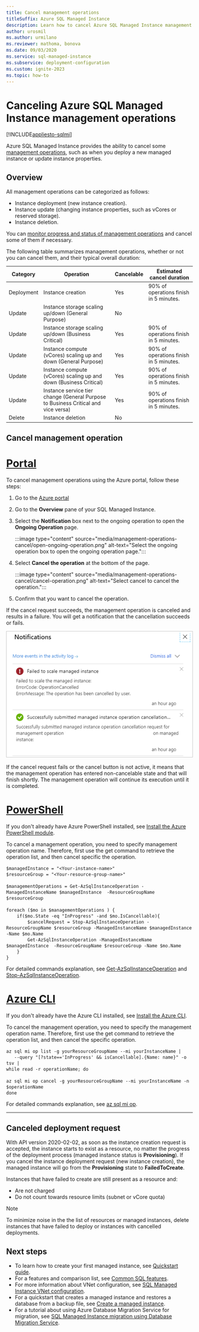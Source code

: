```yaml
---
title: Cancel management operations
titleSuffix: Azure SQL Managed Instance
description: Learn how to cancel Azure SQL Managed Instance management operations.
author: urosmil
ms.author: urmilano
ms.reviewer: mathoma, bonova
ms.date: 09/03/2020
ms.service: sql-managed-instance
ms.subservice: deployment-configuration
ms.custom: ignite-2023
ms.topic: how-to
---
```


# Canceling Azure SQL Managed Instance management operations
[!INCLUDE[appliesto-sqlmi](../includes/appliesto-sqlmi.md)]

Azure SQL Managed Instance provides the ability to cancel some [management operations](management-operations-overview.md), such as when you deploy a new managed instance or update instance properties. 

## Overview

 All management operations can be categorized as follows:

- Instance deployment (new instance creation).
- Instance update (changing instance properties, such as vCores or reserved storage).
- Instance deletion.

You can [monitor progress and status of management operations](management-operations-monitor.md) and cancel some of them if necessary. 

The following table summarizes management operations, whether or not you can cancel them, and their typical overall duration:

Category  |Operation  |Cancelable  |Estimated cancel duration  |
|---------|---------|---------|---------|
|Deployment |Instance creation |Yes |90% of operations finish in 5 minutes. |
|Update |Instance storage scaling up/down (General Purpose) |No |  |
|Update |Instance storage scaling up/down (Business Critical) |Yes |90% of operations finish in 5 minutes. |
|Update |Instance compute (vCores) scaling up and down (General Purpose) |Yes |90% of operations finish in 5 minutes. |
|Update |Instance compute (vCores) scaling up and down (Business Critical) |Yes |90% of operations finish in 5 minutes. |
|Update |Instance service tier change (General Purpose to Business Critical and vice versa) |Yes |90% of operations finish in 5 minutes. |
|Delete |Instance deletion |No |  |

## Cancel management operation

# [Portal](#tab/azure-portal)

To cancel management operations using the Azure portal, follow these steps:

1. Go  to the [Azure portal](https://portal.azure.com)
1. Go to the **Overview** pane of your SQL Managed Instance. 
1. Select the **Notification** box next to the ongoing operation to open the **Ongoing Operation** page. 

   :::image type="content" source="media/management-operations-cancel/open-ongoing-operation.png" alt-text="Select the ongoing operation box to open the ongoing operation page.":::

1. Select **Cancel the operation** at the bottom of the page. 

   :::image type="content" source="media/management-operations-cancel/cancel-operation.png" alt-text="Select cancel to cancel the operation.":::

1. Confirm that you want to cancel the operation. 


If the cancel request succeeds, the management operation is canceled and results in a failure. You will get a notification that the cancellation succeeds or fails.

![Canceling operation result](./media/management-operations-cancel/canceling-operation-result.png)


If the cancel request fails or the cancel button is not active, it means that the management operation has entered non-cancelable state and that will finish shortly.  The management operation will continue its execution until it is completed.

# [PowerShell](#tab/azure-powershell)

If you don't already have Azure PowerShell installed, see [Install the Azure PowerShell module](/powershell/azure/install-az-ps).

To cancel a management operation, you need to specify management operation name. Therefore, first use the get command to retrieve the operation list, and then cancel specific the operation.

```powershell-interactive
$managedInstance = "<Your-instance-name>"
$resourceGroup = "<Your-resource-group-name>"

$managementOperations = Get-AzSqlInstanceOperation -ManagedInstanceName $managedInstance  -ResourceGroupName $resourceGroup

foreach ($mo in $managementOperations ) {
	if($mo.State -eq "InProgress" -and $mo.IsCancellable){
		$cancelRequest = Stop-AzSqlInstanceOperation -ResourceGroupName $resourceGroup -ManagedInstanceName $managedInstance -Name $mo.Name
		Get-AzSqlInstanceOperation -ManagedInstanceName $managedInstance  -ResourceGroupName $resourceGroup -Name $mo.Name
	}
}
```

For detailed commands explanation, see [Get-AzSqlInstanceOperation](/powershell/module/az.sql/get-azsqlinstanceoperation) and [Stop-AzSqlInstanceOperation](/powershell/module/az.sql/stop-azsqlinstanceoperation).

# [Azure CLI](#tab/azure-cli)

If you don't already have the Azure CLI installed, see [Install the Azure CLI](/cli/azure/install-azure-cli).

To cancel the management operation, you need to specify the management operation name. Therefore, first use the get command to retrieve the operation list, and then cancel the specific operation.

```azurecli-interactive
az sql mi op list -g yourResourceGroupName --mi yourInstanceName |
   --query "[?state=='InProgress' && isCancellable].{Name: name}" -o tsv |
while read -r operationName; do

az sql mi op cancel -g yourResourceGroupName --mi yourInstanceName -n $operationName
done
```

For detailed commands explanation, see [az sql mi op](/cli/azure/sql/mi/op).

---

## Canceled deployment request

With API version 2020-02-02, as soon as the instance creation request is accepted, the instance starts to exist as a resource, no matter the progress of the deployment process (managed instance status is **Provisioning**). If you cancel the instance deployment request (new instance creation), the managed instance will go from the **Provisioning** state to **FailedToCreate**.

Instances that have failed to create are still present as a resource and: 

- Are not charged
- Do not count towards resource limits (subnet or vCore quota)


> [!NOTE]
> To minimize noise in the the list of resources or managed instances, delete instances that have failed to deploy or instances with cancelled deployments. 


## Next steps

- To learn how to create your first managed instance, see [Quickstart guide](instance-create-quickstart.md).
- For a features and comparison list, see [Common SQL features](../database/features-comparison.md).
- For more information about VNet configuration, see [SQL Managed Instance VNet configuration](connectivity-architecture-overview.md).
- For a quickstart that creates a managed instance and restores a database from a backup file, see [Create a managed instance](instance-create-quickstart.md).
- For a tutorial about using Azure Database Migration Service for migration, see [SQL Managed Instance migration using Database Migration Service](/azure/dms/tutorial-sql-server-to-managed-instance).

